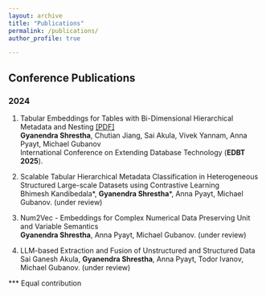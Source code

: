 ```yaml
---
layout: archive
title: "Publications"
permalink: /publications/
author_profile: true

---
```


## Conference Publications

### 2024

1. Tabular Embeddings for Tables with Bi-Dimensional Hierarchical Metadata and Nesting [\[PDF\]](https://openproceedings.org/2025/conf/edbt/paper-23.pdf) <br>
**Gyanendra Shrestha**, Chutian Jiang, Sai Akula, Vivek Yannam, Anna Pyayt, Michael Gubanov <br>
International Conference on Extending Database Technology (**EDBT 2025**).

2. Scalable Tabular Hierarchical Metadata Classification in Heterogeneous Structured Large-scale Datasets using Contrastive Learning <br>
Bhimesh Kandibedala*, **Gyanendra Shrestha***, Anna Pyayt, Michael Gubanov. (under review)

3. Num2Vec - Embeddings for Complex Numerical Data Preserving Unit and Variable Semantics <br>
**Gyanendra Shrestha**, Anna Pyayt, Michael Gubanov. (under review)

4. LLM-based Extraction and Fusion of Unstructured and Structured Data <br>
Sai Ganesh Akula, **Gyanendra Shrestha**, Anna Pyayt, Todor Ivanov, Michael Gubanov. (under review)

*** Equal contribution
